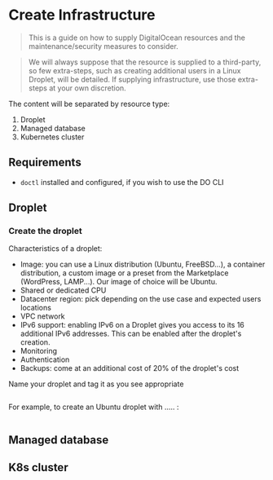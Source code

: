 # Create Infrastructure

> This is a guide on how to supply DigitalOcean resources and the maintenance/security measures to consider.

> We will always suppose that the resource is supplied to a third-party, so few extra-steps, such as creating additional users in a Linux Droplet, will be detailed. If supplying infrastructure, use those extra-steps at your own discretion.

The content will be separated by resource type:
1. Droplet
2. Managed database
3. Kubernetes cluster

## Requirements

- `doctl` installed and configured, if you wish to use the DO CLI

## Droplet

### Create the droplet

Characteristics of a droplet:
- Image: you can use a Linux distribution (Ubuntu, FreeBSD...), a container distribution, a custom image or a preset from the Marketplace (WordPress, LAMP...). Our image of choice will be Ubuntu.
- Shared or dedicated CPU
- Datacenter region: pick depending on the use case and expected users locations
- VPC network
- IPv6 support: enabling IPv6 on a Droplet gives you access to its 16 additional IPv6 addresses. This can be enabled after the droplet's creation.
- Monitoring
- Authentication
- Backups: come at an additional cost of 20% of the droplet's cost

Name your droplet and tag it as you see appropriate

```
```

For example, to create an Ubuntu droplet with ..... :
```
```


## Managed database

## K8s cluster
